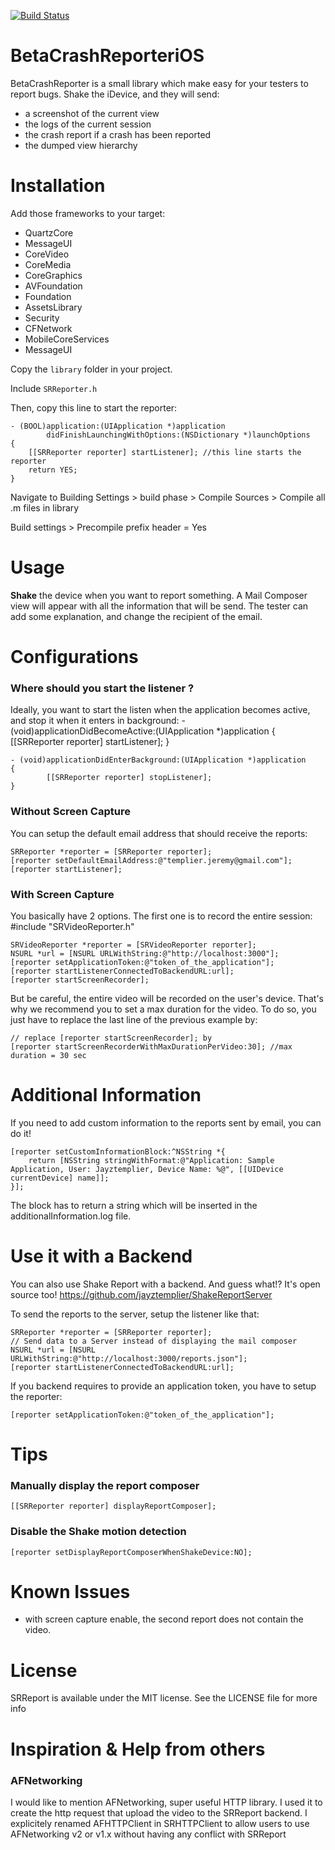 [![Build Status](https://travis-ci.org/jayztemplier/ShakeReport.png)](https://travis-ci.org/jayztemplier/ShakeReport.png)

# BetaCrashReporteriOS
BetaCrashReporter is a small library which make easy for your testers to report bugs.
Shake the iDevice, and they will send:

* a screenshot of the current view
* the logs of the current session
* the crash report if a crash has been reported
* the dumped view hierarchy

# Installation

Add those frameworks to your target:

* QuartzCore
* MessageUI
* CoreVideo
* CoreMedia
* CoreGraphics
* AVFoundation
* Foundation
* AssetsLibrary
* Security
* CFNetwork
* MobileCoreServices
* MessageUI

Copy the `library` folder in your project.

Include `SRReporter.h`

Then, copy this line to start the reporter:

    - (BOOL)application:(UIApplication *)application 
			didFinishLaunchingWithOptions:(NSDictionary *)launchOptions
	{
   		[[SRReporter reporter] startListener]; //this line starts the reporter
   		return YES;
	}
	
Navigate to Building Settings > build phase > Compile Sources > Compile all .m files in library

Build settings > Precompile prefix header = Yes

# Usage

**Shake** the device when you want to report something. A Mail Composer view will appear with all the information that will be send. The tester can add some explanation, and change the recipient of the email.

# Configurations

### Where should you start the listener ?
Ideally, you want to start the listen when the application becomes active, and stop it when it enters in background:
	- (void)applicationDidBecomeActive:(UIApplication *)application
	{
    		[[SRReporter reporter] startListener];
	}

	- (void)applicationDidEnterBackground:(UIApplication *)application
	{
    		[[SRReporter reporter] stopListener];
	}

### Without Screen Capture
You can setup the default email address that should receive the reports:

	SRReporter *reporter = [SRReporter reporter];
    [reporter setDefaultEmailAddress:@"templier.jeremy@gmail.com"];
    [reporter startListener];

### With Screen Capture
You basically have 2 options. The first one is to record the entire session:
    #include "SRVideoReporter.h"
    
    SRVideoReporter *reporter = [SRVideoReporter reporter];
    NSURL *url = [NSURL URLWithString:@"http://localhost:3000"];
    [reporter setApplicationToken:@"token_of_the_application"];
    [reporter startListenerConnectedToBackendURL:url];
    [reporter startScreenRecorder];

But be careful, the entire video will be recorded on the user's device. That's why we recommend you to set a max duration for the video. To do so, you just have to replace the last line of the previous example by:

    // replace [reporter startScreenRecorder]; by
    [reporter startScreenRecorderWithMaxDurationPerVideo:30]; //max duration = 30 sec

# Additional Information
If you need to add custom information to the reports sent by email, you can do it!

    [reporter setCustomInformationBlock:^NSString *{
        return [NSString stringWithFormat:@"Application: Sample Application, User: Jayztemplier, Device Name: %@", [[UIDevice currentDevice] name]];
    }];

The block has to return a string which will be inserted in the additionalInformation.log file.

# Use it with a Backend
You can also use Shake Report with a backend. And guess what!? It's open source too!
https://github.com/jayztemplier/ShakeReportServer

To send the reports to the server, setup the listener like that:
	
    SRReporter *reporter = [SRReporter reporter];
    // Send data to a Server instead of displaying the mail composer
    NSURL *url = [NSURL URLWithString:@"http://localhost:3000/reports.json"];
    [reporter startListenerConnectedToBackendURL:url];

If you backend requires to provide an application token, you have to setup the reporter:

	[reporter setApplicationToken:@"token_of_the_application"];

# Tips
### Manually display the report composer
    [[SRReporter reporter] displayReportComposer];
### Disable the Shake motion detection
    [reporter setDisplayReportComposerWhenShakeDevice:NO];

# Known Issues

* with screen capture enable, the second report does not contain the video.

# License
SRReport is available under the MIT license. See the LICENSE file for more info

# Inspiration & Help from others
### AFNetworking
I would like to mention AFNetworking, super useful HTTP library. I used it to create the http request that upload the video to the SRReport backend. I explicitely renamed AFHTTPClient in SRHTTPClient to allow users to use AFNetworking v2 or v1.x without having any conflict with SRReport
